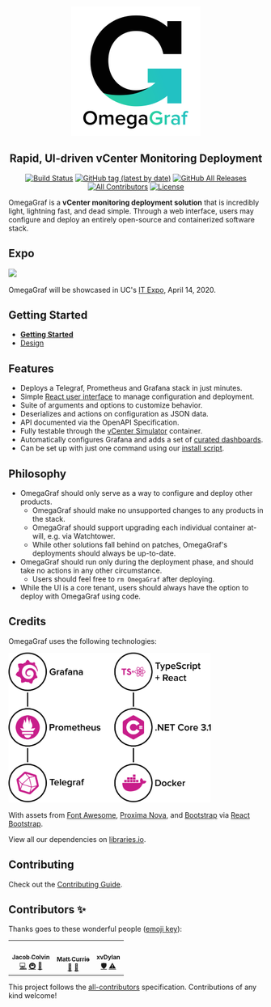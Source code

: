 <p align="center">
  <a href="#"><img src="docs/branding/logo/dist/logo_name_g_1024.png" width="256px" height="256px" /></a>
</p>

<h2 align="center">Rapid, UI-driven vCenter Monitoring Deployment</h2>

<p align="center">
  <a href="https://travis-ci.com/OmegaGraf/OmegaGraf"><img alt="Build Status" src="https://travis-ci.com/OmegaGraf/OmegaGraf.svg?branch=master"></a>
  <a href="https://github.com/OmegaGraf/OmegaGraf/releases"><img alt="GitHub tag (latest by date)" src="https://img.shields.io/github/v/tag/OmegaGraf/OmegaGraf"></a>
  <a href="https://github.com/OmegaGraf/OmegaGraf/releases"><img alt="GitHub All Releases" src="https://img.shields.io/github/downloads/OmegaGraf/OmegaGraf/total"></a>
  <a href="#contributors-"><img alt="All Contributors" src="https://img.shields.io/badge/all_contributors-3-blue.svg"></a>
  <a href="#"><img alt="License" src="https://img.shields.io/github/license/OmegaGraf/OmegaGraf"></a>
</p>

OmegaGraf is a **vCenter monitoring deployment solution** that is incredibly light, lightning fast, and dead simple. Through a web interface, users may configure and deploy an entirely open-source and containerized software stack.

## Expo

<a href="https://cech.uc.edu/soitexpo.html">
  <img src="https://cech.uc.edu/soitexpo/expo-agenda/_jcr_content/main/textimage_273720174/image.img.png/1566481041698.png" width="256px">
</a>

OmegaGraf will be showcased in UC's [IT Expo](https://cech.uc.edu/soitexpo.html), April 14, 2020.

## Getting Started

- **[Getting Started](docs/getting-started.md)**
- [Design](docs/architecture.md)

## Features

- Deploys a Telegraf, Prometheus and Grafana stack in just minutes.
- Simple [React user interface](ui) to manage configuration and deployment.
- Suite of arguments and options to customize behavior.
- Deserializes and actions on configuration as JSON data.
- API documented via the OpenAPI Specification.
- Fully testable through the [vCenter Simulator](https://github.com/OmegaGraf/docker-vcsim) container.
- Automatically configures Grafana and adds a set of [curated dashboards](grafana).
- Can be set up with just one command using our [install script](install).

## Philosophy

- OmegaGraf should only serve as a way to configure and deploy other products.
  - OmegaGraf should make no unsupported changes to any products in the stack.
  - OmegaGraf should support upgrading each individual container at-will, e.g. via Watchtower.
  - While other solutions fall behind on patches, OmegaGraf's deployments should always be up-to-date.
- OmegaGraf should run only during the deployment phase, and should take no actions in any other circumstance.
  - Users should feel free to `rm OmegaGraf` after deploying.
- While the UI is a core tenant, users should always have the option to deploy with OmegaGraf using code.

## Credits

OmegaGraf uses the following technologies:

<p align="left">
  <img src="docs/branding/graphs/dist/tech_1440.png" width="400px">
</p>

With assets from [Font Awesome](https://fontawesome.com/), [Proxima Nova](https://www.marksimonson.com/fonts/view/proxima-nova), and [Bootstrap](https://getbootstrap.com/) via [React Bootstrap](https://react-bootstrap.github.io/).

View all our dependencies on [libraries.io](https://libraries.io/github/OmegaGraf/OmegaGraf).

## Contributing

Check out the [Contributing Guide](CONTRIBUTING.md).

## Contributors ✨

Thanks goes to these wonderful people ([emoji key](https://allcontributors.org/docs/en/emoji-key)):

<!-- ALL-CONTRIBUTORS-LIST:START - Do not remove or modify this section -->
<!-- prettier-ignore-start -->
<!-- markdownlint-disable -->
<table>
  <tr>
    <td align="center"><a href="https://github.com/MacroPower"><img src="https://avatars1.githubusercontent.com/u/5648814?v=4" width="100px;" alt=""/><br /><sub><b>Jacob Colvin</b></sub></a><br /><a href="https://github.com/OmegaGraf/OmegaGraf/commits?author=MacroPower" title="Code">💻</a> <a href="#infra-MacroPower" title="Infrastructure (Hosting, Build-Tools, etc)">🚇</a> <a href="#maintenance-MacroPower" title="Maintenance">🚧</a></td>
    <td align="center"><a href="https://github.com/curriemw"><img src="https://avatars2.githubusercontent.com/u/2603635?v=4" width="100px;" alt=""/><br /><sub><b>Matt Currie</b></sub></a><br /><a href="#projectManagement-curriemw" title="Project Management">📆</a> <a href="#design-curriemw" title="Design">🎨</a></td>
    <td align="center"><a href="https://github.com/xvDylan"><img src="https://avatars0.githubusercontent.com/u/55466545?v=4" width="100px;" alt=""/><br /><sub><b>xvDylan</b></sub></a><br /><a href="#security-xvDylan" title="Security">🛡️</a> <a href="https://github.com/OmegaGraf/OmegaGraf/commits?author=xvDylan" title="Tests">⚠️</a></td>
  </tr>
</table>

<!-- markdownlint-enable -->
<!-- prettier-ignore-end -->
<!-- ALL-CONTRIBUTORS-LIST:END -->

This project follows the [all-contributors](https://github.com/all-contributors/all-contributors) specification. Contributions of any kind welcome!

